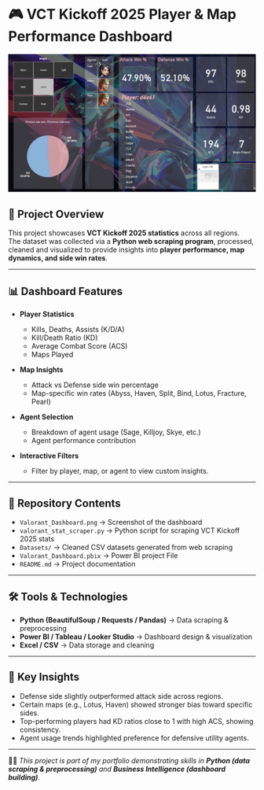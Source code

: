 # 🎮 VCT Kickoff 2025 Player & Map Performance Dashboard  

![Dashboard Preview](Valo_Dashboard.png)

## 📌 Project Overview  
This project showcases  **VCT Kickoff 2025 statistics** across all regions.  
The dataset was collected via a **Python web scraping program**, processed, cleaned and visualized to provide insights into **player performance, map dynamics, and side win rates**.  

---

## 📊 Dashboard Features  
- **Player Statistics**  
  - Kills, Deaths, Assists (K/D/A)  
  - Kill/Death Ratio (KD)  
  - Average Combat Score (ACS)  
  - Maps Played  

- **Map Insights**  
  - Attack vs Defense side win percentage  
  - Map-specific win rates (Abyss, Haven, Split, Bind, Lotus, Fracture, Pearl)  

- **Agent Selection**  
  - Breakdown of agent usage (Sage, Killjoy, Skye, etc.)  
  - Agent performance contribution  

- **Interactive Filters**  
  - Filter by player, map, or agent to view custom insights.  

---

## 📂 Repository Contents  
- `Valorant_Dashboard.png` → Screenshot of the dashboard  
- `valorant_stat_scraper.py` → Python script for scraping VCT Kickoff 2025 stats  
- `Datasets/` → Cleaned CSV datasets generated from web scraping  
- `Valorant_Dashboard.pbix` → Power BI project File  
- `README.md` → Project documentation  

---

## 🛠️ Tools & Technologies  
- **Python (BeautifulSoup / Requests / Pandas)** → Data scraping & preprocessing  
- **Power BI / Tableau / Looker Studio** → Dashboard design & visualization  
- **Excel / CSV** → Data storage and cleaning  

---

## 🚀 Key Insights  
- Defense side slightly outperformed attack side across regions.  
- Certain maps (e.g., Lotus, Haven) showed stronger bias toward specific sides.  
- Top-performing players had KD ratios close to 1 with high ACS, showing consistency.  
- Agent usage trends highlighted preference for defensive utility agents.  

---

👨‍💻 *This project is part of my portfolio demonstrating skills in **Python (data scraping & preprocessing)** and **Business Intelligence (dashboard building)**.*  
